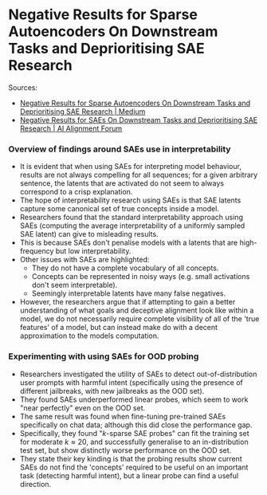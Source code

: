 # Negative Results for Sparse Autoencoders On Downstream Tasks and Deprioritising SAE Research

Sources:
* [Negative Results for Sparse Autoencoders On Downstream Tasks and Deprioritising SAE Research | Medium](https://deepmindsafetyresearch.medium.com/negative-results-for-sparse-autoencoders-on-downstream-tasks-and-deprioritising-sae-research-6cadcfc125b9)
* [Negative Results for SAEs On Downstream Tasks and Deprioritising SAE Research | AI Alignment Forum](https://www.alignmentforum.org/posts/4uXCAJNuPKtKBsi28/sae-progress-update-2-draft#Dataset_debugging_with_SAEs)

### Overview of findings around SAEs use in interpretability

* It is evident that when using SAEs for interpreting model behaviour, results are not always compelling for all sequences; for a given arbitrary sentence, the latents that are activated do not seem to always correspond to a crisp explanation.
* The hope of interpretability research using SAEs is that SAE latents capture some canonical set of true concepts inside a model.
* Researchers found that the standard interpretability approach using SAEs (computing the average interpretability of a uniformly sampled SAE latent) can give to misleading results.
* This is because SAEs don't penalise models with a latents that are high-frequency but low interpretability.
* Other issues with SAEs are highlighted:
  * They do not have a complete vocabulary of all concepts.
  * Concepts can be represented in noisy ways (e.g. small activations don't seem interpretable).
  * Seemingly interpretable latents have many false negatives.
* However, the researchers argue that if attempting to gain a better understanding of what goals and deceptive alignment look like within a model, we do not necessarily require complete visibility of all of the 'true features' of a model, but can instead make do with a decent approximation to the models computation.

### Experimenting with using SAEs for OOD probing

* Researchers investigated the utility of SAEs to detect out-of-distribution user prompts with harmful intent (specifically using the presence of different jailbreaks, with new jailbreaks as the OOD set).
* They found SAEs underperformed linear probes, which seem to work "near perfectly" even on the OOD set.
* The same result was found when fine-tuning pre-trained SAEs specifically on chat data; although this did close the performance gap.
* Specifically, they found "$k$-sparse SAE probes" can fit the training set for moderate $k \approx 20$, and successfully generalise to an in-distribution test set, but show distinctly worse performance on the OOD set.
* They state their key kinding is that the probing results show current SAEs do not find the 'concepts' required to be useful on an important task (detecting harmful intent), but a linear probe can find a useful direction.
